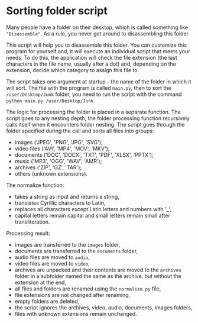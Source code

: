 # Sorting folder script

Many people have a folder on their desktop, which is called something like `"Disassemble"`. As a rule, you never get around to disassembling this folder.

This script will help you to disassemble this folder. You can customize this program for yourself and, it will execute an individual script that meets your needs. To do this, the application will check the file extension (the last characters in the file name, usually after a dot) and, depending on the extension, decide which category to assign this file to.

The script takes one argument at startup - the name of the folder in which it will sort. The file with the program is called `main.py`, then to sort the `/user/Desktop/Junk` folder, you need to run the script with the command `python main.py /user/Desktop/Junk`.

The logic for processing the folder is placed in a separate function. 
The script goes to any nesting depth, the folder processing function recursively calls itself when it encounters folder nesting.
The script goes through the folder specified during the call and sorts all files into groups:
- images ('JPEG', 'PNG', 'JPG', 'SVG');
- video files ('AVI', 'MP4', 'MOV', 'MKV');
- documents ('DOC', 'DOCX', 'TXT', 'PDF', 'XLSX', 'PPTX');
- music ('MP3', 'OGG', 'WAV', 'AMR');
- archives ('ZIP', 'GZ', 'TAR');
- others (unknown extensions).

The normalize function:

- takes a string as input and returns a string, 
- translates Cyrillic characters to Latin,
- replaces all characters except Latin letters and numbers with '_',
- capital letters remain capital and small letters remain small after transliteration.

Processing result:
- images are transferred to the `images` folder,
- documents are transferred to the `documents` folder,
- audio files are moved to `audio`,
- video files are moved to `video`,
- archives are unpacked and their contents are moved to the `archives` folder in a subfolder named the same as the archive, but without the extension at the end,
- all files and folders are renamed using the `normalize.py` file,
- file extensions are not changed after renaming,
- empty folders are deleted,
- the script ignores the archives, video, audio, documents, images folders,
- files with unknown extensions remain unchanged.